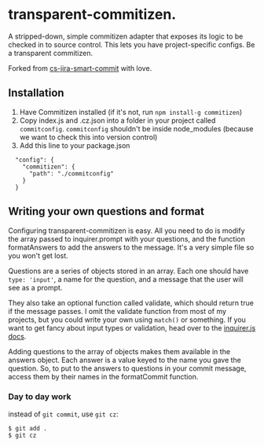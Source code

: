 # transparent-commitizen.

A stripped-down, simple commitizen adapter that exposes its logic to be checked in to source control. This lets you have project-specific configs. Be a transparent commitizen.

Forked from [cs-jira-smart-commit](https://www.npmjs.com/package/cz-jira-smart-commit) with love.

## Installation

1. Have Commitizen installed (if it's not, run `npm install-g commitizen`)
2. Copy index.js and .cz.json into a folder in your project called `commitconfig`. `commitconfig` shouldn't be inside node_modules (because we want to check this into version control)
3. Add this line to your package.json

```
  "config": {
    "commitizen": {
      "path": "./commitconfig"
    }
  }
```

## Writing your own questions and format

Configuring transparent-commitizen is easy. All you need to do is modify the array passed to inquirer.prompt with your questions, and the function formatAnswers to add the answers to the message. It's a very simple file so you won't get lost.

Questions are a series of objects stored in an array. Each one should have `type: 'input'`, a name for the question, and a message that the user will see as a prompt. 

They also take an optional function called validate, which should return true if the message passes. I omit the validate function from most of my projects, but you could write your own using `match()` or something. If you want to get fancy about input types or validation, head over to the [inquirer.js docs](https://www.npmjs.com/package/inquirer).

Adding questions to the array of objects makes them available in the answers object. Each answer is a value keyed to the name you gave the question. So, to put to the answers to questions in your commit message, access them by their names in the formatCommit function. 

### Day to day work

instead of `git commit`, use `git cz`: 

```
$ git add .
$ git cz
```
